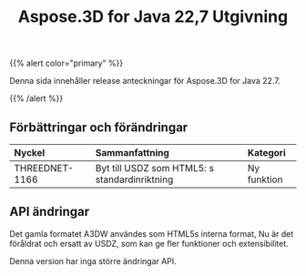 ﻿---
title: Aspose.3D for Java 22,7 Utgivning
type: docs
weight: 6
url: /sv/java/aspose-3d-for-java-22-7-release-notes/
description: Publiceringsnoterna av Aspose.3D for Java 22.7.
---
{{% alert color="primary" %}}

Denna sida innehåller release anteckningar för Aspose.3D for Java 22.7.

{{% /alert %}}
## **Förbättringar och förändringar**

|**Nyckel**|**Sammanfattning**|**Kategori**|
|:- |:- |:- |
|THREEDNET-1166 |Byt till USDZ som HTML5: s standardinriktning|Ny funktion|

## API ändringar ##


Det gamla formatet A3DW användes som HTML5s interna format, Nu är det föråldrat och ersatt av USDZ, som kan ge fler funktioner och extensibilitet.


Denna version har inga större ändringar API.


